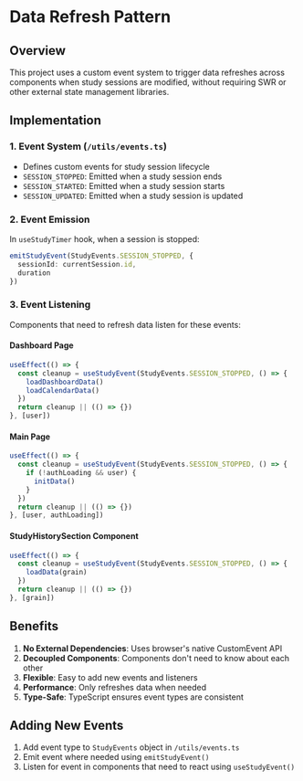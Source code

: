# Data Refresh Pattern

## Overview
This project uses a custom event system to trigger data refreshes across components when study sessions are modified, without requiring SWR or other external state management libraries.

## Implementation

### 1. Event System (`/utils/events.ts`)
- Defines custom events for study session lifecycle
- `SESSION_STOPPED`: Emitted when a study session ends
- `SESSION_STARTED`: Emitted when a study session starts
- `SESSION_UPDATED`: Emitted when a study session is updated

### 2. Event Emission
In `useStudyTimer` hook, when a session is stopped:
```typescript
emitStudyEvent(StudyEvents.SESSION_STOPPED, { 
  sessionId: currentSession.id, 
  duration 
})
```

### 3. Event Listening
Components that need to refresh data listen for these events:

#### Dashboard Page
```typescript
useEffect(() => {
  const cleanup = useStudyEvent(StudyEvents.SESSION_STOPPED, () => {
    loadDashboardData()
    loadCalendarData()
  })
  return cleanup || (() => {})
}, [user])
```

#### Main Page
```typescript
useEffect(() => {
  const cleanup = useStudyEvent(StudyEvents.SESSION_STOPPED, () => {
    if (!authLoading && user) {
      initData()
    }
  })
  return cleanup || (() => {})
}, [user, authLoading])
```

#### StudyHistorySection Component
```typescript
useEffect(() => {
  const cleanup = useStudyEvent(StudyEvents.SESSION_STOPPED, () => {
    loadData(grain)
  })
  return cleanup || (() => {})
}, [grain])
```

## Benefits
1. **No External Dependencies**: Uses browser's native CustomEvent API
2. **Decoupled Components**: Components don't need to know about each other
3. **Flexible**: Easy to add new events and listeners
4. **Performance**: Only refreshes data when needed
5. **Type-Safe**: TypeScript ensures event types are consistent

## Adding New Events
1. Add event type to `StudyEvents` object in `/utils/events.ts`
2. Emit event where needed using `emitStudyEvent()`
3. Listen for event in components that need to react using `useStudyEvent()`
